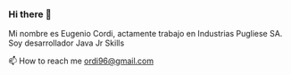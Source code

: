 ### Hi there 👋
Mi nombre es Eugenio Cordi, actamente trabajo en Industrias Pugliese SA.
Soy desarrollador Java Jr 
Skills
  
📫 How to reach me ordi96@gmail.com

